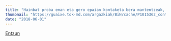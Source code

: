 ```yaml
---
title: "Hainbat proba eman eta gero epaian kontaketa bera mantentzeak, mintzen gaitu"
thumbnail: "https://guaixe.tok-md.com/argazkiak/BiN/cache/P1015362_content.JPG"
date: "2018-06-01"
---
```

[Entzun](https://guaixe.eus/bereziak/altsasuko-ferietako-liskarraren-ondorengoa)
